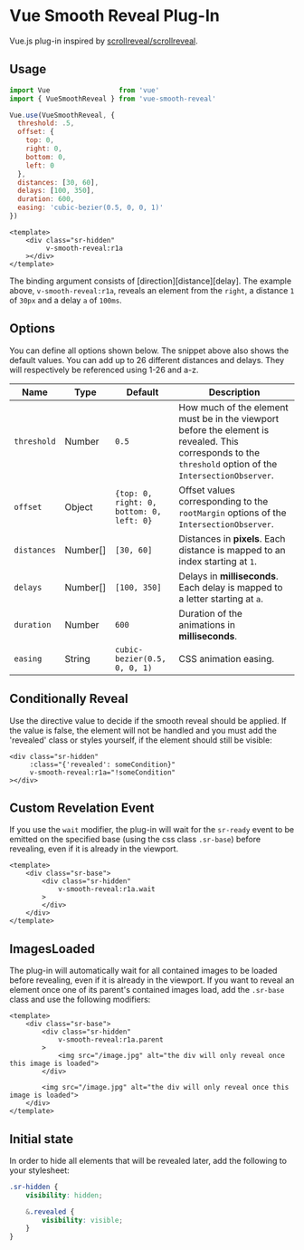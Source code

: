 # Vue Smooth Reveal Plug-In

Vue.js plug-in inspired by [scrollreveal/scrollreveal](https://github.com/scrollreveal/scrollreveal).

## Usage

```js
import Vue                 from 'vue'
import { VueSmoothReveal } from 'vue-smooth-reveal'

Vue.use(VueSmoothReveal, {
  threshold: .5,
  offset: {
    top: 0,
    right: 0,
    bottom: 0,
    left: 0
  },
  distances: [30, 60],
  delays: [100, 350],
  duration: 600,
  easing: 'cubic-bezier(0.5, 0, 0, 1)'
})
```

```vue
<template>
    <div class="sr-hidden"
         v-smooth-reveal:r1a
    ></div>
</template>
```

The binding argument consists of \[direction\]\[distance\]\[delay\].
The example above, `v-smooth-reveal:r1a`, reveals an element from the `right`, a distance `1` of `30px` and a delay `a` of `100ms`.

## Options

You can define all options shown below. The snippet above also shows the default values.
You can add up to 26 different distances and delays. They will respectively be referenced using 1-26 and a-z.

| Name        | Type     | Default                                  | Description                                                                                                                                                |
|-------------|----------|------------------------------------------|------------------------------------------------------------------------------------------------------------------------------------------------------------|
| `threshold` | Number   | `0.5`                                    | How much of the element must be in the viewport before the element is revealed. This corresponds to the  `threshold` option of the `IntersectionObserver`. |
| `offset`    | Object   | `{top: 0, right: 0, bottom: 0, left: 0}` | Offset values corresponding to the `rootMargin` options of the `IntersectionObserver`.                                                                     |
| `distances` | Number[] | `[30, 60]`                               | Distances in **pixels**. Each distance is mapped to an index starting at `1`.                                                                              |
| `delays`    | Number[] | `[100, 350]`                             | Delays in **milliseconds**. Each delay is mapped to a letter starting at `a`.                                                                              |
| `duration`  | Number   | `600`                                    | Duration of the animations in **milliseconds**.                                                                                                            |
| `easing`    | String   | `cubic-bezier(0.5, 0, 0, 1)`             | CSS animation easing.                                                                                                                                      |

## Conditionally Reveal

Use the directive value to decide if the smooth reveal should be applied.
If the value is false, the element will not be handled and you must add the 'revealed' class or styles yourself, if the element should still be visible:

```Vue
<div class="sr-hidden"
     :class="{'revealed': someCondition}"
     v-smooth-reveal:r1a="!someCondition"
></div>
```

## Custom Revelation Event

If you use the `wait` modifier, the plug-in will wait for the `sr-ready` event to be emitted on the specified base (using the css class `.sr-base`) before revealing, even if it is already in the viewport.

```Vue
<template>
    <div class="sr-base">
        <div class="sr-hidden"
            v-smooth-reveal:r1a.wait
        >
        </div>
    </div>
</template>
```

## ImagesLoaded

The plug-in will automatically wait for all contained images to be loaded before revealing, even if it is already in the viewport.
If you want to reveal an element once one of its parent's contained images load, add the `.sr-base` class and use the following modifiers:

```Vue
<template>
    <div class="sr-base">
        <div class="sr-hidden"
            v-smooth-reveal:r1a.parent
        >
            <img src="/image.jpg" alt="the div will only reveal once this image is loaded">
        </div>
        
        <img src="/image.jpg" alt="the div will only reveal once this image is loaded">
    </div>
</template>
```

## Initial state

In order to hide all elements that will be revealed later, add the following to your stylesheet:

```SCSS
.sr-hidden {
    visibility: hidden;

    &.revealed {
        visibility: visible;
    }
}
```
